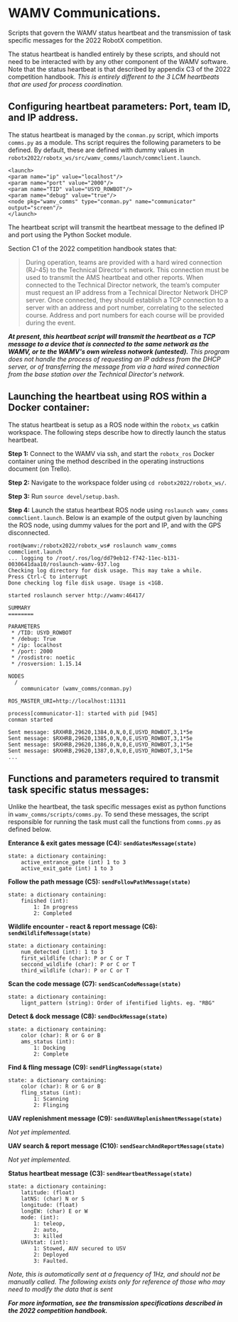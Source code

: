 WAMV Communications.
====================

Scripts that govern the WAMV status heartbeat and the transmission of task specific messages for the 2022 RobotX competition.

The status heartbeat is handled entirely by these scripts, and should not need to be interacted with by any other component of the WAMV software. Note that the status heartbeat is that described by appendix C3 of the 2022 competition handbook. *This is entirely different to the 3 LCM heartbeats that are used for process coordination.*


## Configuring heartbeat parameters: Port, team ID, and IP address.

The status heartbeat is managed by the `conman.py` script, which imports `comms.py` as a module. Ths script requires the following parameters to be defined. By default, these are defined with dummy values in `robotx2022/robotx_ws/src/wamv_comms/launch/commclient.launch`. 

```
<launch>
<param name="ip" value="localhost"/>
<param name="port" value="2000"/>
<param name="TID" value="USYD_ROWBOT"/>
<param name="debug" value="true"/>
<node pkg="wamv_comms" type="conman.py" name="communicator" output="screen"/>
</launch>
```

The heartbeat script will transmit the heartbeat message to the defined IP and port using the Python Socket module.

Section C1 of the 2022 competition handbook states that:
> During operation, teams are provided with a hard wired connection (RJ-45) to the Technical Director's network. This connection must be used to transmit the AMS heartbeat and other reports.
> When connected to the Technical Director network, the team’s computer must request an IP address from a Technical Director Network DHCP server. Once connected, they should establish a TCP connection to a server with an address and port number, correlating to the selected course. Address and port numbers for each course will be provided during the event. 

***At present, this heartbeat script will transmit the heartbeat as a TCP message to a device that is connected to the same network as the WAMV, or te the WAMV's own wireless notwork (untested).** This program does not handle the process of requesting an IP address from the DHCP server, or of transferring the message from via a hard wired connection from the base station over the Technical Director's network.*


## Launching the heartbeat using ROS within a Docker container:

The status heartbeat is setup as a ROS node within the `robotx_ws` catkin workspace. The following steps describe how to directly launch the status  heartbeat.

**Step 1:** Connect to the WAMV via ssh, and start the `robotx_ros` Docker container uning the method described in the operating instructions document (on Trello).

**Step 2:** Navigate to the workspace folder using `cd robotx2022/robotx_ws/`.

**Step 3:** Run `source devel/setup.bash`.

**Step 4:** Launch the status heartbeat ROS node using `roslaunch wamv_comms commclient.launch`. Below is an example of the output given by launching the ROS node, using dummy values for the port and IP, and with the GPS disconnected.

```
root@wamv:/robotx2022/robotx_ws# roslaunch wamv_comms commclient.launch 
... logging to /root/.ros/log/dd79eb12-f742-11ec-b131-0030641daa10/roslaunch-wamv-937.log
Checking log directory for disk usage. This may take a while.
Press Ctrl-C to interrupt
Done checking log file disk usage. Usage is <1GB.

started roslaunch server http://wamv:46417/

SUMMARY
========

PARAMETERS
 * /TID: USYD_ROWBOT
 * /debug: True
 * /ip: localhost
 * /port: 2000
 * /rosdistro: noetic
 * /rosversion: 1.15.14

NODES
  /
    communicator (wamv_comms/conman.py)

ROS_MASTER_URI=http://localhost:11311

process[communicator-1]: started with pid [945]
conman started

Sent message: $RXHRB,29620,1384,0,N,0,E,USYD_ROWBOT,3,1*5e
Sent message: $RXHRB,29620,1385,0,N,0,E,USYD_ROWBOT,3,1*5e
Sent message: $RXHRB,29620,1386,0,N,0,E,USYD_ROWBOT,3,1*5e
Sent message: $RXHRB,29620,1387,0,N,0,E,USYD_ROWBOT,3,1*5e
...
```

## Functions and parameters required to transmit task specific status messages:

Unlike the heartbeat, the task specific messages exist as python functions in `wamv_comms/scripts/comms.py`. To send these messages, the script responsible for running the task must call the functions from `comms.py` as defined below.

**Enterance & exit gates message (C4): `sendGatesMessage(state)`**

```
state: a dictionary containing:
    active_entrance_gate (int) 1 to 3
    active_exit_gate (int) 1 to 3
```

**Follow the path message (C5): `sendFollowPathMessage(state)`**

```
state: a dictionary containing:
    finished (int):
        1: In progress
        2: Completed
```


**Wildlife encounter - react & report message (C6): `sendWildlifeMessage(state)`**

```
state: a dictionary containing:
    num_detected (int): 1 to 3
    first_wildlife (char): P or C or T
    seccond_wildlife (char): P or C or T
    third_wildlife (char): P or C or T
```


**Scan the code message (C7): `sendScanCodeMessage(state)`**

```
state: a dictionary containing:
    lignt_pattern (string): Order of ifentified lights. eg. "RBG"
```


**Detect & dock message (C8): `sendDockMessage(state)`**

```
state: a dictionary containing:
    color (char): R or G or B
    ams_status (int):
        1: Docking
        2: Complete
```

**Find & fling message (C9): `sendFlingMessage(state)`**

```
state: a dictionary containing:
    color (char): R or G or B
    fling_status (int):
        1: Scanning
        2: Flinging
```


**UAV replenishment message (C9): `sendUAVReplenishmentMessage(state)`**

*Not yet implemented.*


**UAV search & report message (C10): `sendSearchAndReportMessage(state)`**

*Not yet implemented.*


**Status heartbeat message (C3): `sendHeartbeatMessage(state)`**

```
state: a dictionary containing:
    latitude: (float)
    latNS: (char) N or S
    longitude: (float)
    longEW: (char) E or W
    mode: (int):
        1: teleop,
        2: auto,
        3: killed
    UAVstat: (int):
        1: Stowed, AUV secured to USV
        2: Deployed
        3: Faulted.
```

*Note, this is automatically sent at a frequency of 1Hz, and should not be manually called. The following exists only for reference of those who may need to modify the data that is sent*

***For more information, see the transmission specifications described in the 2022 competition handbook.***

